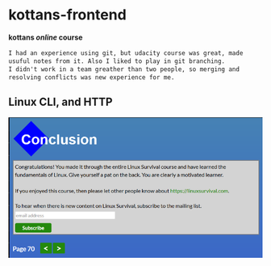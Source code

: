 # kottans-frontend
**kottans _online_ course**

```
I had an experience using git, but udacity course was great, made usuful notes from it. Also I liked to play in git branching. 
I didn't work in a team greather than two people, so merging and resolving conflicts was new experience for me.

```

## Linux CLI, and HTTP
![screenshot](https://github.com/annyrandie/kottans-frontend/blob/master/task_linux_cli/linux_finished.PNG)

